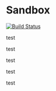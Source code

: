 Sandbox
=======
[![Build Status](https://travis-ci.org/kanekoa/Sandbox.png)](https://travis-ci.org/kanekoa/Sandbox)

test

test

test

test

test
